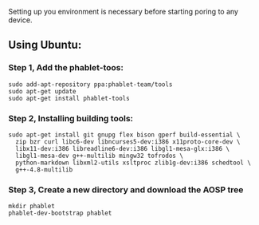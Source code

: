 Setting up you environment is necessary before starting poring to any device.

## Using Ubuntu:
### Step 1, Add the phablet-toos:
```
sudo add-apt-repository ppa:phablet-team/tools
sudo apt-get update
sudo apt-get install phablet-tools
```

### Step 2, Installing building tools:
```
sudo apt-get install git gnupg flex bison gperf build-essential \
  zip bzr curl libc6-dev libncurses5-dev:i386 x11proto-core-dev \
  libx11-dev:i386 libreadline6-dev:i386 libgl1-mesa-glx:i386 \
  libgl1-mesa-dev g++-multilib mingw32 tofrodos \
  python-markdown libxml2-utils xsltproc zlib1g-dev:i386 schedtool \
  g++-4.8-multilib
```

### Step 3, Create a new directory and download the AOSP tree
```
mkdir phablet
phablet-dev-bootstrap phablet
```